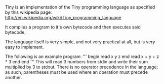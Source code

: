 Tiny is an implementation of the Tiny programming language as specified by this wikipedia page:
http://en.wikipedia.org/wiki/Tiny_programming_language

It compiles a program to it's own bytecode and then executes said bytecode.

The language itself is very simple, and not very practical at all, but is very easy to implement.

The following is an example program:
''' 
begin
	read x y z end
	read x + y + z * 3 end
end
''' 
This will read 3 numbers from stdin and write their sum multiplied by 3 to stdout.
There is no operator precedence in the language; as such, parentheses must be used where an operation 
must precede another.
